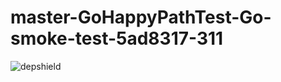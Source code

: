 # master-GoHappyPathTest-Go-smoke-test-5ad8317-311

![depshield](https://staging.depshield.sonatype.org/badges/depshield-staging/master-GoHappyPathTest-Go-smoke-test-5ad8317-311/depshield.svg)